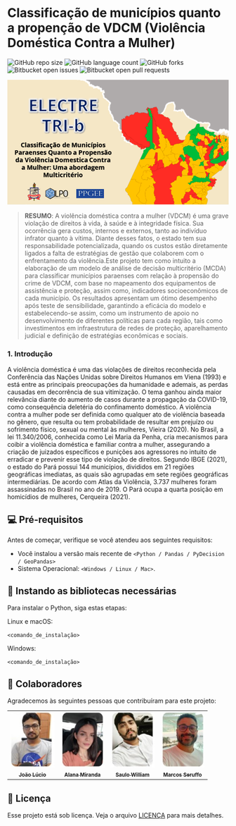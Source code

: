 # Classificação de municípios quanto a propenção de VDCM (Violência Doméstica Contra a Mulher)

<!---Esses são exemplos. Veja https://shields.io para outras pessoas ou para personalizar este conjunto de escudos. Você pode querer incluir dependências, status do projeto e informações de licença aqui--->

![GitHub repo size](https://img.shields.io/github/repo-size/iuricode/README-template?style=for-the-badge)
![GitHub language count](https://img.shields.io/github/languages/count/iuricode/README-template?style=for-the-badge)
![GitHub forks](https://img.shields.io/github/forks/iuricode/README-template?style=for-the-badge)
![Bitbucket open issues](https://img.shields.io/bitbucket/issues/iuricode/README-template?style=for-the-badge)
![Bitbucket open pull requests](https://img.shields.io/bitbucket/pr-raw/iuricode/README-template?style=for-the-badge)

<img src="BANNER.png" alt="">

> <b>RESUMO</b>: A violência doméstica contra a mulher (VDCM) é uma grave violação de direitos à vida, à saúde e à integridade física. Sua ocorrência gera custos, internos e externos, tanto ao indivíduo infrator quanto à vítima. Diante desses fatos, o estado tem sua responsabilidade potencializada, quando os custos estão diretamente ligados a falta de estratégias de gestão que colaborem com o enfrentamento da violência.Este projeto tem como intuito a elaboração de um modelo de análise de decisão multicritério (MCDA) para classificar municípios paraenses com relação à propensão do crime de VDCM, com base no mapeamento dos equipamentos de assistência e proteção, assim como, indicadores socioeconômicos de cada município. Os resultados apresentam um ótimo desempenho após teste de sensibilidade, garantindo a eficácia do modelo e estabelecendo-se assim, como um instrumento de apoio no desenvolvimento de diferentes políticas para cada região, tais como investimentos em infraestrutura de redes de proteção, aparelhamento judicial e definição de estratégias econômicas e sociais.

### 1. Introdução

A violência doméstica é uma das violações de direitos reconhecida pela Conferência das Nações Unidas sobre Direitos Humanos em Viena (1993) e está entre as principais preocupações da humanidade e ademais, as perdas causadas em decorrência de sua vitimização. O tema ganhou ainda maior relevância diante do aumento de casos durante a propagação da COVID-19, como consequência deletéria do confinamento doméstico. 
A violência contra a mulher pode ser definida como qualquer ato de violência baseada no gênero, que resulta ou tem probabilidade de resultar em prejuízo ou sofrimento físico, sexual ou mental às mulheres, Vieira (2020).
  No Brasil, a lei 11.340/2006, conhecida como Lei Maria da Penha, cria mecanismos para coibir a violência doméstica e familiar contra a mulher, assegurando a criação de juizados específicos e punições aos agressores no intuito de erradicar e prevenir esse tipo de violação de direitos.
	Segundo IBGE (2021), o estado do Pará possui 144 municípios, divididos em 21 regiões geográficas imediatas, as quais são agrupadas em sete regiões geográficas intermediárias. De acordo com Atlas da Violência, 3.737 mulheres foram assassinadas no Brasil no ano de 2019. O Pará ocupa a quarta posição em homicídios de mulheres, Cerqueira (2021).


## 💻 Pré-requisitos

Antes de começar, verifique se você atendeu aos seguintes requisitos:

- Você instalou a versão mais recente de `<Python / Pandas / PyDecision / GeoPandas>`
- Sistema Operacional: `<Windows / Linux / Mac>`. 


## 🚀 Instando as bibliotecas necessárias 

Para instalar o Python, siga estas etapas:

Linux e macOS:

```
<comando_de_instalação>
```

Windows:

```
<comando_de_instalação>
```

## 🤝 Colaboradores

Agradecemos às seguintes pessoas que contribuíram para este projeto:

<table>
  <tr>
    <td align="center">
      <a href="#">
        <img src="collaborators/joao.jpg" width="100px;" alt="joao"><br>
        <sub>
          <b>João Lúcio</b>
        </sub>
      </a>
    </td>
    <td align="center">
      <a href="#">
        <img src="collaborators/alana.jpg" width="100px;" alt="Alana"><br>
        <sub>
          <b>Alana Miranda</b>
        </sub>
      </a>
    </td>
    <td align="center">
      <a href="#">
        <img src="collaborators/saulo.jpg" width="100px;alt="Sulo"><br>
        <sub>
          <b>Saulo William</b>
        </sub>
      </a>
    </td>
    <td align="center">
      <a href="#">
        <img src="collaborators/Seruffo.jpg" width="100px;alt="Seruffo"><br>
        <sub>
          <b>Marcos Seruffo</b>
        </sub>
      </a>
    </td>
  </tr>
</table>

## 📝 Licença

Esse projeto está sob licença. Veja o arquivo [LICENÇA](LICENSE.md) para mais detalhes.
